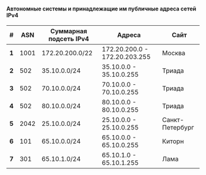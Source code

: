 #### Автономные системы и принадлежащие им публичные адреса сетей IPv4

| **#** | **ASN** | **Суммарная подсеть IPv4** | **Адреса**                    | **Сайт**        |
|-------|---------|----------------------------|-------------------------------|-----------------|
| **1** | 1001    | 172.20.200.0/22            | 172.20.200.0 - 172.20.203.255 | Москва          |
| **2** | 502     | 35.10.0.0/24               | 35.10.0.0 - 35.10.0.255       | Триада          |
| **3** | 502     | 70.10.0.0/24               | 70.10.0.0 - 70.10.0.255       | Триада          |
| **4** | 502     | 80.10.0.0/24               | 80.10.0.0 - 80.10.0.255       | Триада          |
| **5** | 2042    | 25.10.0.0/24               | 25.10.0.0 - 25.10.0.255       | Санкт-Петербург |
| **6** | 101     | 65.10.0.0/24               | 65.10.0.0 - 65.10.0.255       | Киторн          |
| **7** | 301     | 65.10.1.0/24               | 65.10.1.0 - 65.10.1.255       | Лама            |

